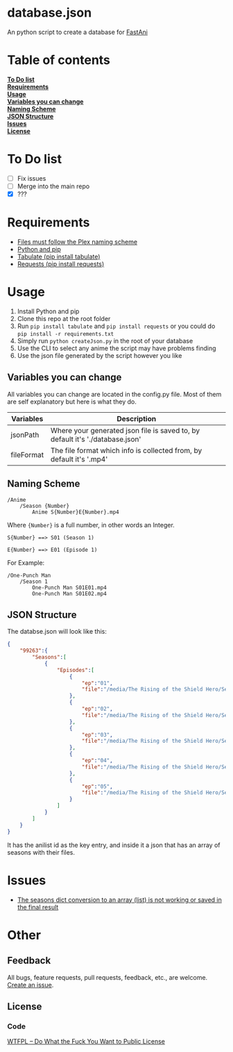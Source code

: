 # database.json
An python script to create a database for [FastAni](https://private.fastani.net/ "FastAni")

# Table of contents
**[To Do list](#to-do-list)**<br>
**[Requirements](#requirements)**<br>
**[Usage](#usage)**<br>
**[Variables you can change](#variables-you-can-change)**<br>
**[Naming Scheme](#naming-scheme)**<br>
**[JSON Structure](#json-structure)**<br>
**[Issues](#issues)**<br>
**[License](#Other)**<br>

# To Do list
- [ ] Fix issues
- [ ] Merge into the main repo
- [x] ???

# Requirements
* [Files must follow the Plex naming scheme](https://support.plex.tv/articles/naming-and-organizing-your-tv-show-files/ "Files must follow the Plex naming scheme")
* [Python and pip](https://www.python.org/downloads/ "Python and pip")
* [Tabulate (pip install tabulate)](https://pypi.org/project/tabulate/ "Selenium (pip install Tabulate)")
 * [Requests (pip install requests)](https://pypi.org/project/requests/ "Requests (pip install requests)")

# Usage
1. Install Python and pip
2. Clone this repo at the root folder
3. Run ``pip install tabulate`` and ``pip install requests`` or you could do ``pip install -r requirements.txt``
4. Simply run ``python createJson.py`` in the root of your database
5. Use the CLI to select any anime the script may have problems finding
6. Use the json file generated by the script however you like

## Variables you can change
All variables you can change are located in the config.py file. Most of them are self explanatory but here is what they do.
 
| Variables  | Description                                                                     |
|------------|---------------------------------------------------------------------------------|
| jsonPath   | Where your generated json file is saved to, by default it's '\./database\.json' |
| fileFormat | The file format which info is collected from, by default it's '\.mp4'           |

## Naming Scheme

```
/Anime
	/Season {Number}
		Anime S{Number}E{Number}.mp4
```

Where ``{Number}`` is a full number, in other words an Integer.

```
S{Number} ==> S01 (Season 1)

E{Number} ==> E01 (Episode 1)
```

For Example:

```
/One-Punch Man
	/Season 1
		One-Punch Man S01E01.mp4
		One-Punch Man S01E02.mp4
```

## JSON Structure

The databse.json will look like this:

```json
{
    "99263":{
        "Seasons":[
            {
                "Episodes":[
                    {
                        "ep":"01",
                        "file":"/media/The Rising of the Shield Hero/Season 1/The Rising of the Shield Hero S01E01.mp4"
                    },
                    {
                        "ep":"02",
                        "file":"/media/The Rising of the Shield Hero/Season 1/The Rising of the Shield Hero S01E02.mp4"
                    },
                    {
                        "ep":"03",
                        "file":"/media/The Rising of the Shield Hero/Season 1/The Rising of the Shield Hero S01E03.mp4"
                    },
                    {
                        "ep":"04",
                        "file":"/media/The Rising of the Shield Hero/Season 1/The Rising of the Shield Hero S01E04.mp4"
                    },
                    {
                        "ep":"05",
                        "file":"/media/The Rising of the Shield Hero/Season 1/The Rising of the Shield Hero S01E05.mp4"
                    }
                ]
            }
        ]
    }
}
```

It has the anilist id as the key entry, and inside it a json that has an array of seasons with their files.

# Issues
- [The seasons dict conversion to an array (list) is not working or saved in the final result](https://github.com/ArjixGamer/create_json.py/issues/1 "The seasons dict conversion to an array (list) is not working or saved in the final result")


# Other

## Feedback
All bugs, feature requests, pull requests, feedback, etc., are welcome. [Create an issue](https://github.com/ArjixGamer/create_json.py/issues "Create an issue").

## License
### Code
[WTFPL – Do What the Fuck You Want to Public License](http://www.wtfpl.net/ "WTFPL – Do What the Fuck You Want to Public License")